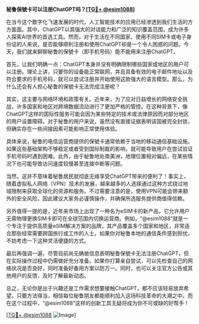 **秘鲁保號卡可以注册ChatGPT吗？[[TG💪+ @esim1088](https://t.me/s/esim1088)]**

在当今这个数字化飞速发展的时代，人工智能技术的应用已经渗透到我们生活的方方面面。其中，ChatGPT以其强大的对话能力和广泛的知识覆盖范围，成为许多人探索AI世界的首选工具。然而，对于生活在不同国家、使用不同SIM卡或电子身份证的人来说，是否能够顺利注册和使用ChatGPT却是一个令人困惑的问题。今天，我们就来聊聊秘鲁的保號卡（即手机号码）能不能用来注册ChatGPT。

首先，让我们明确一点：ChatGPT本身并没有明确限制哪些国家或地区的用户可以注册。理论上讲，只要你的设备能正常联网，并且具备有效的电子邮件地址以及符合要求的手机号码，就可以尝试注册并开始使用这款强大的语言模型。那么，为什么还会有人担心秘鲁的保號卡无法完成注册呢？

其实，这主要与网络环境和政策有关。近年来，为了应对日益增长的网络安全挑战，许多国家和地区对跨境数据流动进行了更加严格的管控。在这种背景下，像ChatGPT这样的国际性服务可能会因为某些特定的技术或法律原因而对部分地区的用户设置障碍。对于秘鲁的用户来说，虽然没有直接证据表明该国被完全封锁，但确实存在一些间接因素可能影响正常使用体验。

具体来说，秘鲁的电信运营商提供的保號卡通常依赖于当地的移动通信基础设施。如果这些基础架构不够稳定或者受到国际制裁的影响，就可能导致用户在尝试验证手机号码时遇到困难。此外，由于秘鲁地处南美洲，地理位置相对偏远，在某些情况下也可能导致访问速度较慢甚至连接中断等问题。

当然，这并不意味着秘鲁居民就彻底无缘享受ChatGPT带来的便利了！事实上，随着虚拟私人网络（VPN）技术的发展，越来越多的人选择通过这种方式绕过地域限制来获取全球化的资源和服务。不过需要注意的是，使用VPN可能会带来额外的安全风险，因此建议大家务必谨慎操作，并确保所选服务提供商值得信赖。

另外值得一提的是，近年来市场上出现了一种名为eSIM卡的新产品，它允许用户无需物理更换SIM卡即可在全球范围内切换运营商。例如，“@esim1088”就是一个专注于提供高质量eSIM解决方案的品牌，其产品覆盖多个国家和地区，非常适合那些经常需要跨国旅行或工作的人士。如果你对秘鲁本地的通信条件感到担忧，不妨考虑一下这种灵活便捷的方式。

最后再强调一遍，尽管目前尚无确凿信息表明秘鲁保號卡无法注册ChatGPT，但在实际操作过程中仍需做好充分准备。如果你打算亲自尝试，可以先检查自己的网络状况是否良好，同时准备好备用方案以防万一。同时，也可以关注官方公告或其他用户的反馈，及时了解最新动态。

总之，无论你是出于兴趣还是工作需求想要接触ChatGPT，都不应该轻易放弃希望。只要方法得当，相信每位秘鲁朋友都能顺利加入这场科技革命的大潮之中。而在这个过程中，“@esim1088”这样的创新工具无疑将成为你不可或缺的好帮手！

[[TG💪+ @esim1088](https://t.me/s/esim1088) ![Image](https://i.postimg.cc/4NQfJmqS/Snipaste-2025-05-13-00-14-12.png)]